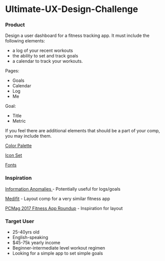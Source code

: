 # Ultimate-UX-Design-Challenge

### Product

Design a user dashboard for a fitness tracking app. It must include the following elements:

* a log of your recent workouts
* the ability to set and track goals
* a calendar to track your workouts.

Pages:

* Goals
* Calendar
* Log
* Me

Goal:

* Title
* Metric


If you feel there are additional elements that should be a part of your comp, you may include them.

[Color Palette](https://coolors.co/b8d8d8-7a9e9f-4f6367-eef5db-fe5f55)

[Icon Set](https://www.sketchappsources.com/free-source/2039-basic-icons-sketch-freebie-resource.html)

[Fonts](https://fonts.google.com/?query=open&selection.family=Open+Sans:300,700)

### Inspiration

[Information Anomalies ](https://www.behance.net/gallery/48351699/Information-Anomalies) - Potentially useful for logs/goals

[Medifit](https://www.behance.net/gallery/30935161/MediFit-Admin-Dashboard) - Layout comp for a very similar fitness app

[PCMag 2017 Fitness App Roundup](http://www.pcmag.com/article2/0,2817,2485287,00.asp) - Inspiration for layout

### Target User

* 25-40yrs old
* English-speaking
* $45-75k yearly income
* Beginner-intermediate level workout regimen
* Looking for a simple app to set simple goals

